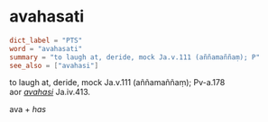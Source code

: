 # avahasati

``` toml
dict_label = "PTS"
word = "avahasati"
summary = "to laugh at, deride, mock Ja.v.111 (aññamaññaṃ); P"
see_also = ["avahasi"]
```

to laugh at, deride, mock Ja.v.111 (aññamaññaṃ); Pv\-a.178  
aor *[avahasi](avahasi.md)* Ja.iv.413.

ava \+ *has*

